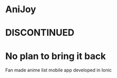 # AniJoy

# DISCONTINUED
# No plan to bring it back

Fan made anime list mobile app developed in Ionic
